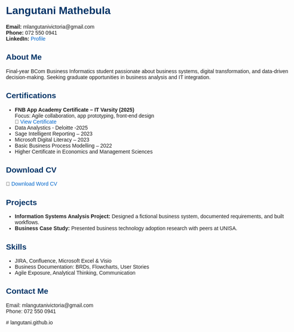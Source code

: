 <!DOCTYPE html>
<html>
<head>
  <title>Langutani Mathebula | Graduate Portfolio</title>
  <meta charset="UTF-8">
  <style>
    body { font-family: Arial, sans-serif; padding: 20px; max-width: 800px; margin: auto; }
    h1, h2 { color: #003366; }
    a { color: #0066cc; text-decoration: none; }
  </style>
</head>
<body>
  <h1>Langutani Mathebula</h1>
  <p><strong>Email:</strong> mlangutanivictoria@gmail.com<br>
     <strong>Phone:</strong> 072 550 0941<br>
     <strong>LinkedIn:</strong> <a href="https://www.linkedin.com/in/mlangutanivictoria-911927125" target="_blank">Profile</a>
  </p>

  <h2>About Me</h2>
  <p>Final-year BCom Business Informatics student passionate about business systems, digital transformation, and data-driven decision-making. Seeking graduate opportunities in business analysis and IT integration.</p>

  <h2>Certifications</h2>
  <ul>
    <li><strong>FNB App Academy Certificate – IT Varsity (2025)</strong><br>
    Focus: Agile collaboration, app prototyping, front-end design<br>
    📄 <a href="FNB_App_Academy_Certificate.pdf" target="_blank">View Certificate</a></li>
    <li>Data Analystics - Deloitte -2025</li>
    <li>Sage Intelligent Reporting – 2023</li>
    <li>Microsoft Digital Literacy – 2023</li>
    <li>Basic Business Process Modelling – 2022</li>
    <li>Higher Certificate in Economics and Management Sciences</li>
  </ul>

  <h2>Download CV</h2>
  <p>📄 <a href="Langutani_Graduate_Programme_CV_Updated.docx" target="_blank">Download Word CV</a></p>

  <h2>Projects</h2>
  <ul>
    <li><strong>Information Systems Analysis Project:</strong> Designed a fictional business system, documented requirements, and built workflows.</li>
    <li><strong>Business Case Study:</strong> Presented business technology adoption research with peers at UNISA.</li>
  </ul>

  <h2>Skills</h2>
  <ul>
    <li>JIRA, Confluence, Microsoft Excel & Visio</li>
    <li>Business Documentation: BRDs, Flowcharts, User Stories</li>
    <li>Agile Exposure, Analytical Thinking, Communication</li>
  </ul>

  <h2>Contact Me</h2>
  <p>Email: mlangutanivictoria@gmail.com<br>Phone: 072 550 0941</p>

</body>
</html>
# langutani.github.io
